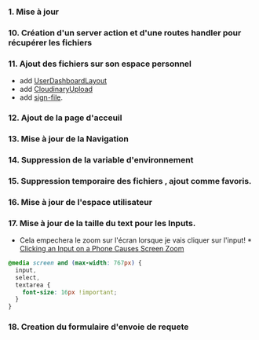 ### 1. Mise à jour

### 10. Création d'un server action et d'une routes handler pour récupérer les fichiers

### 11. Ajout des fichiers sur son espace personnel

- add [UserDashboardLayout](<src/app/(private)/dashboard/user/layout.tsx>)
- add [CloudinaryUpload](src/utils/cloudinary/CloudinaryUpload.tsx)
  <!-- https://cloudinary.com/blog/guest_post/signed-uploads-in-cloudinary-with-next-js -->
- add [sign-file](src/app/api/users/sign-file/route.ts).

### 12. Ajout de la page d'acceuil

### 13. Mise à jour de la Navigation

### 14. Suppression de la variable d'environnement

### 15. Suppression temporaire des fichiers , ajout comme favoris.

### 16. Mise à jour de l'espace utilisateur

### 17. Mise à jour de la taille du text pour les Inputs.

- Cela empechera le zoom sur l'écran lorsque je vais cliquer sur l'input! \* [ Clicking an Input on a Phone Causes Screen Zoom](https://emmamontgomery.medium.com/javascript-website-clicking-an-input-on-a-phone-causes-screen-zoom-e5bd02eb65bf#:~:text=Why%20is%20this%20happening%3F,can%20better%20see%20any%20text.)

```css
@media screen and (max-width: 767px) {
  input,
  select,
  textarea {
    font-size: 16px !important;
  }
}
```

### 18. Creation du formulaire d'envoie de requete
